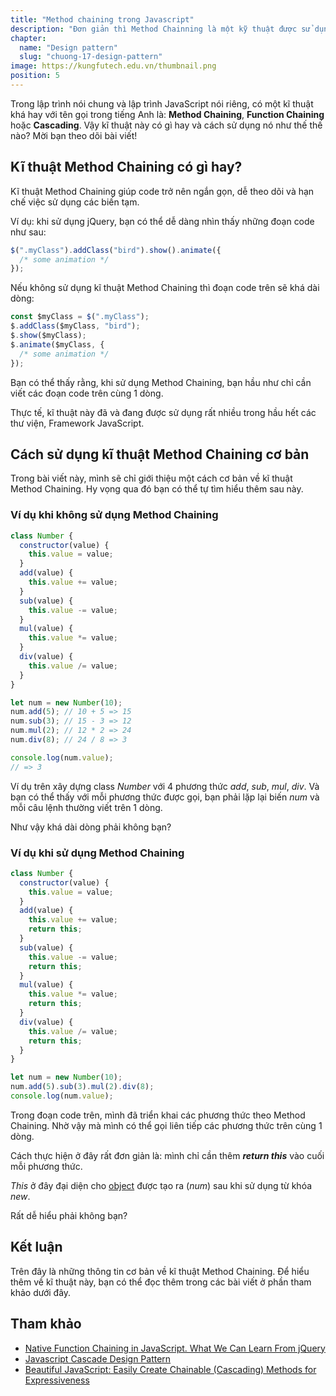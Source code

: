 ```yaml
---
title: "Method chaining trong Javascript"
description: "Đơn giản thì Method Chainning là một kỹ thuật được sử dụng để viết code một cách ngắn gọn và đơn giản hơn trong việc gọi các hàm liên tiếp trên cùng một đối tượng."
chapter:
  name: "Design pattern"
  slug: "chuong-17-design-pattern"
image: https://kungfutech.edu.vn/thumbnail.png
position: 5
---
```


Trong lập trình nói chung và lập trình JavaScript nói riêng, có một kĩ thuật khá hay với tên gọi trong tiếng Anh là: **Method Chaining**, **Function Chaining** hoặc **Cascading**. Vậy kĩ thuật này có gì hay và cách sử dụng nó như thế thế nào? Mời bạn theo dõi bài viết!

## Kĩ thuật Method Chaining có gì hay?

Kĩ thuật Method Chaining giúp code trở nên ngắn gọn, dễ theo dõi và hạn chế việc sử dụng các biến tạm.

Ví dụ: khi sử dụng jQuery, bạn có thể dễ dàng nhìn thấy những đoạn code như sau:

```js
$(".myClass").addClass("bird").show().animate({
  /* some animation */
});
```

Nếu không sử dụng kĩ thuật Method Chaining thì đoạn code trên sẽ khá dài dòng:

```js
const $myClass = $(".myClass");
$.addClass($myClass, "bird");
$.show($myClass);
$.animate($myClass, {
  /* some animation */
});
```

Bạn có thể thấy rằng, khi sử dụng Method Chaining, bạn hầu như chỉ cần viết các đoạn code trên cùng 1 dòng.

Thực tế, kĩ thuật này đã và đang được sử dụng rất nhiều trong hầu hết các thư viện, Framework JavaScript.

## Cách sử dụng kĩ thuật Method Chaining cơ bản

Trong bài viết này, mình sẽ chỉ giới thiệu một cách cơ bản về kĩ thuật Method Chaining. Hy vọng qua đó bạn có thể tự tìm hiểu thêm sau này.

### Ví dụ khi không sử dụng Method Chaining

```js
class Number {
  constructor(value) {
    this.value = value;
  }
  add(value) {
    this.value += value;
  }
  sub(value) {
    this.value -= value;
  }
  mul(value) {
    this.value *= value;
  }
  div(value) {
    this.value /= value;
  }
}

let num = new Number(10);
num.add(5); // 10 + 5 => 15
num.sub(3); // 15 - 3 => 12
num.mul(2); // 12 * 2 => 24
num.div(8); // 24 / 8 => 3

console.log(num.value);
// => 3
```

Ví dụ trên xây dựng class _Number_ với 4 phương thức _add_, _sub_, _mul_, _div_. Và bạn có thể thấy với mỗi phương thức được gọi, bạn phải lặp lại biến _num_ và mỗi câu lệnh thường viết trên 1 dòng.

Như vậy khá dài dòng phải không bạn?

### Ví dụ khi sử dụng Method Chaining

```js
class Number {
  constructor(value) {
    this.value = value;
  }
  add(value) {
    this.value += value;
    return this;
  }
  sub(value) {
    this.value -= value;
    return this;
  }
  mul(value) {
    this.value *= value;
    return this;
  }
  div(value) {
    this.value /= value;
    return this;
  }
}

let num = new Number(10);
num.add(5).sub(3).mul(2).div(8);
console.log(num.value);
```

Trong đoạn code trên, mình đã triển khai các phương thức theo Method Chaining. Nhờ vậy mà mình có thể gọi liên tiếp các phương thức trên cùng 1 dòng.

Cách thực hiện ở đây rất đơn giản là: mình chỉ cần thêm _**return this**_ vào cuối mỗi phương thức.

_This_ ở đây đại diện cho [object](/bai-viet/javascript/object-la-gi-object-trong-javascript) được tạo ra (_num_) sau khi sử dụng từ khóa _new_.

Rất dễ hiểu phải không bạn?

## Kết luận

Trên đây là những thông tin cơ bản về kĩ thuật Method Chaining. Để hiểu thêm về kĩ thuật này, bạn có thể đọc thêm trong các bài viết ở phần tham khảo dưới đây.

## Tham khảo

- [Native Function Chaining in JavaScript. What We Can Learn From jQuery](https://medium.com/@saginadir/native-function-chaining-in-javascript-what-we-can-learn-from-jquery-3b42d5d4a0d)
- [Javascript Cascade Design Pattern](https://medium.com/tiny-code-lessons/javascript-cascade-design-pattern-990b1a761ff4)
- [Beautiful JavaScript: Easily Create Chainable (Cascading) Methods for Expressiveness](http://javascriptissexy.com/beautiful-javascript-easily-create-chainable-cascading-methods-for-expressiveness/)

